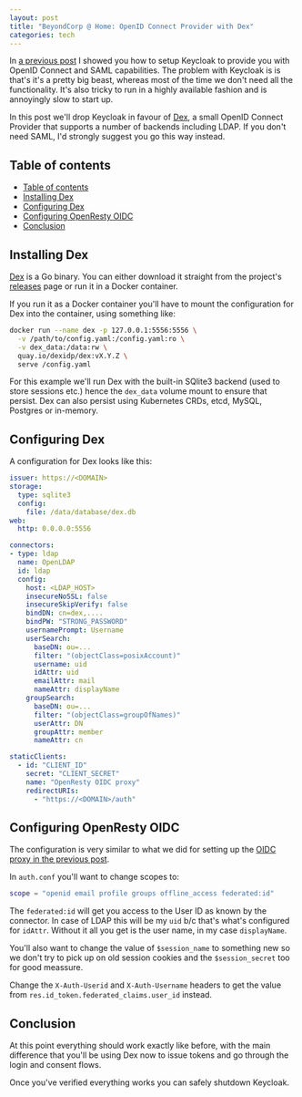 ```yaml
---
layout: post
title: "BeyondCorp @ Home: OpenID Connect Provider with Dex"
categories: tech
---
```


In [a previous post][prev_post] I showed you how to setup Keycloak to provide
you with OpenID Connect and SAML capabilities. The problem with Keycloak is
is that's it's a pretty big beast, whereas most of the time we don't need all
the functionality. It's also tricky to run in a highly available fashion and
is annoyingly slow to start up.

In this post we'll drop Keycloak in favour of [Dex][dex], a small OpenID Connect
Provider that supports a number of backends including LDAP. If you don't need
SAML, I'd strongly suggest you go this way instead.

## Table of contents

* [Table of contents](#table-of-contents)
* [Installing Dex](#installing-dex)
* [Configuring Dex](#configuring-dex)
* [Configuring OpenResty OIDC](#configuring-openresty-oidc)
* [Conclusion](#conclusion)

## Installing Dex

[Dex][dex] is a Go binary. You can either download it straight from the project's
[releases][dexrel] page or run it in a Docker container.

If you run it as a Docker container you'll have to mount the configuration for
Dex into the container, using something like:

```sh
docker run --name dex -p 127.0.0.1:5556:5556 \
  -v /path/to/config.yaml:/config.yaml:ro \
  -v dex_data:/data:rw \
  quay.io/dexidp/dex:vX.Y.Z \
  serve /config.yaml
```

For this example we'll run Dex with the built-in SQlite3 backend (used to store
sessions etc.) hence the `dex_data` volume mount to ensure that persist. Dex can
also persist using Kubernetes CRDs, etcd, MySQL, Postgres or in-memory.

## Configuring Dex

A configuration for Dex looks like this:

```yaml
issuer: https://<DOMAIN>
storage:
  type: sqlite3
  config:
    file: /data/database/dex.db
web:
  http: 0.0.0.0:5556

connectors:
- type: ldap
  name: OpenLDAP
  id: ldap
  config:
    host: <LDAP_HOST>
    insecureNoSSL: false
    insecureSkipVerify: false
    bindDN: cn=dex,....
    bindPW: "STRONG_PASSWORD"
    usernamePrompt: Username
    userSearch:
      baseDN: ou=...
      filter: "(objectClass=posixAccount)"
      username: uid
      idAttr: uid
      emailAttr: mail
      nameAttr: displayName
    groupSearch:
      baseDN: ou=...
      filter: "(objectClass=groupOfNames)"
      userAttr: DN
      groupAttr: member
      nameAttr: cn

staticClients:
  - id: "CLIENT_ID"
    secret: "CLIENT_SECRET"
    name: "OpenResty OIDC proxy"
    redirectURIs:
      - "https://<DOMAIN>/auth"
```

## Configuring OpenResty OIDC

The configuration is very similar to what we did for setting up the [OIDC
proxy in the previous post][prev_oidc].

In `auth.conf` you'll want to change scopes to:

```lua
scope = "openid email profile groups offline_access federated:id"
```

The `federated:id` will get you access to the User ID as known by the
connector. In case of LDAP this will be my `uid` b/c that's what's
configured for `idAttr`. Without it all you get is the user name, in
my case `displayName`.

You'll also want to change the value of `$session_name` to something
new so we don't try to pick up on old session cookies and the
`$session_secret` too for good meassure.

Change the `X-Auth-Userid` and `X-Auth-Username` headers to get the value
from `res.id_token.federated_claims.user_id` instead.

## Conclusion

At this point everything should work exactly like before, with the
main difference that you'll be using Dex now to issue tokens and go through
the login and consent flows.

Once you've verified everything works you can safely shutdown Keycloak.

[prev_post]: /2018/10/27/beyondcorp-at-home
[prev_oidc]: /2019/10/05/beyondcorp-at-home-authn-authz-openresty
[dex]: https://github.com/dexidp/dex
[dexrel]: https://github.com/dexidp/dex/releases